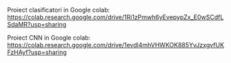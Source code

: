 Proiect clasificatori in Google colab:
https://colab.research.google.com/drive/1Ri1zPmwh6yEvepypZx_E0wSCdfLSdaMR?usp=sharing

Proiect CNN in Google colab:
https://colab.research.google.com/drive/1evdl4mhVHWKOK885YvJzxgvfUKFzHAyf?usp=sharing
